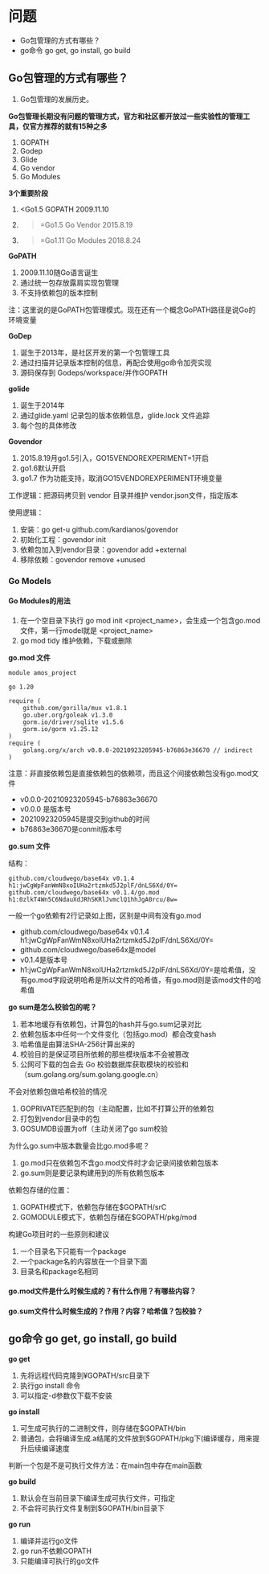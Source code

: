 # 问题

- Go包管理的方式有哪些？
- go命令 go get, go install, go build


## Go包管理的方式有哪些？

1. Go包管理的发展历史。

**Go包管理长期没有问题的管理方式，官方和社区都开放过一些实验性的管理工具，仅官方推荐的就有15种之多**

1. GOPATH
2. Godep
3. Glide
4. Go vendor
5. Go Modules

**3个重要阶段**
1. <Go1.5 GOPATH 2009.11.10
2. >=Go1.5 Go Vendor 2015.8.19
3. >=Go1.11 Go Modules 2018.8.24
   

**GoPATH**
1. 2009.11.10随Go语言诞生
2. 通过统一包存放露肩实现包管理
3. 不支持依赖包的版本控制

注：这里说的是GoPATH包管理模式。现在还有一个概念GoPATH路径是说Go的环境变量

**GoDep**

1. 诞生于2013年，是社区开发的第一个包管理工具
2. 通过扫描并记录版本控制的信息，再配合使用go命令加壳实现
3. 源码保存到 Godeps/workspace/并作GOPATH


**golide**

1. 诞生于2014年
2. 通过glide.yaml 记录包的版本依赖信息，glide.lock 文件追踪
3. 每个包的具体修改

**Govendor**

1. 2015.8.19月go1.5引入，GO15VENDOREXPERIMENT=1开启
2. go1.6默认开启
3. go1.7 作为功能支持，取消GO15VENDOREXPERIMENT环境变量

工作逻辑：把源码拷贝到 vendor 目录并维护 vendor.json文件，指定版本

使用逻辑：

1. 安装：go get-u github.com/kardianos/govendor
2. 初始化工程：govendor init
3. 依赖包加入到vendor目录：govendor add +external
4. 移除依赖：govendor remove +unused

### Go Models

#### Go Modules的用法

1. 在一个空目录下执行 go mod init <project_name>，会生成一个包含go.mod文件，第一行model就是 <project_name>
2. go mod tidy 维护依赖，下载或删除

**go.mod 文件**

```
module amos_project

go 1.20

require (
	github.com/gorilla/mux v1.8.1
	go.uber.org/goleak v1.3.0
	gorm.io/driver/sqlite v1.5.6
	gorm.io/gorm v1.25.12
)
require (
	golang.org/x/arch v0.0.0-20210923205945-b76863e36670 // indirect
)
```

注意：非直接依赖包是直接依赖包的依赖项，而且这个间接依赖包没有go.mod文件
- v0.0.0-20210923205945-b76863e36670
- v0.0.0 是版本号
- 20210923205945是提交到github的时间
- b76863e36670是conmit版本号

**go.sum 文件**

结构：

```
github.com/cloudwego/base64x v0.1.4 h1:jwCgWpFanWmN8xoIUHa2rtzmkd5J2plF/dnLS6Xd/0Y=
github.com/cloudwego/base64x v0.1.4/go.mod h1:0zlkT4Wn5C6NdauXdJRhSKRlJvmclQ1hhJgA0rcu/8w=
```

一般一个go依赖有2行记录如上图，区别是中间有没有go.mod

- github.com/cloudwego/base64x v0.1.4 h1:jwCgWpFanWmN8xoIUHa2rtzmkd5J2plF/dnLS6Xd/0Y=
- github.com/cloudwego/base64x是model
- v0.1.4是版本号
- h1:jwCgWpFanWmN8xoIUHa2rtzmkd5J2plF/dnLS6Xd/0Y=是哈希值，没有go.mod字段说明哈希是所以文件的哈希值，有go.mod则是该mod文件的哈希值

**go sum是怎么校验包的呢？**

1. 若本地缓存有依赖包，计算包的hash并与go.sum记录对比
2. 依赖包版本中任何一个文件变化（包括go.mod）都会改变hash
3. 哈希值是由算法SHA-256计算出来的
4. 校验目的是保证项目所依赖的那些模块版本不会被篡改
5. 公网可下载的包会去 Go 校验数据库获取模块的校验和
（sum.golang.org/sum.golang.google.cn）

不会对依赖包做哈希校验的情况

1. GOPRIVATE匹配到的包（主动配置，比如不打算公开的依赖包
2. 打包到vendor目录中的包
3. GOSUMDB设置为off（主动关闭了go sum校验

为什么go.sum中版本数量会比go.mod多呢？

1. go.mod只在依赖包不含go.mod文件时才会记录间接依赖包版本
2. go.sum则是要记录构建用到的所有依赖包版本

依赖包存储的位置：

1. GOPATH模式下，依赖包存储在$GOPATH/srC
2. GOMODULE模式下，依赖包存储在$GOPATH/pkg/mod

构建Go项目时的一些原则和建议

1. 一个目录名下只能有一个package
2. 一个package名的内容放在一个目录下面
3. 目录名和package名相同

#### go.mod文件是什么时候生成的？有什么作用？有哪些内容？

#### go.sum文件什么时候生成的？作用？内容？哈希值？包校验？




## go命令 go get, go install, go build

**go get**

1. 先将远程代码克隆到¥GOPATH/src目录下
2. 执行go install 命令
3. 可以指定-d参数仅下载不安装

**go install**

1. 可生成可执行的二进制文件，则存储在$GOPATH/bin
2. 普通包，会将编译生成.a结尾的文件放到$GOPATH/pkg下(编译缓存，用来提升后续编译速度

判断一个包是不是可执行文件方法：在main包中存在main函数

**go build**

1. 默认会在当前目录下编译生成可执行文件，可指定
2. 不会将可执行文件复制到$GOPATH/bin目录下

**go run**

1. 编译并运行go文件
2. go run不依赖GOPATH
3. 只能编译可执行的go文件


